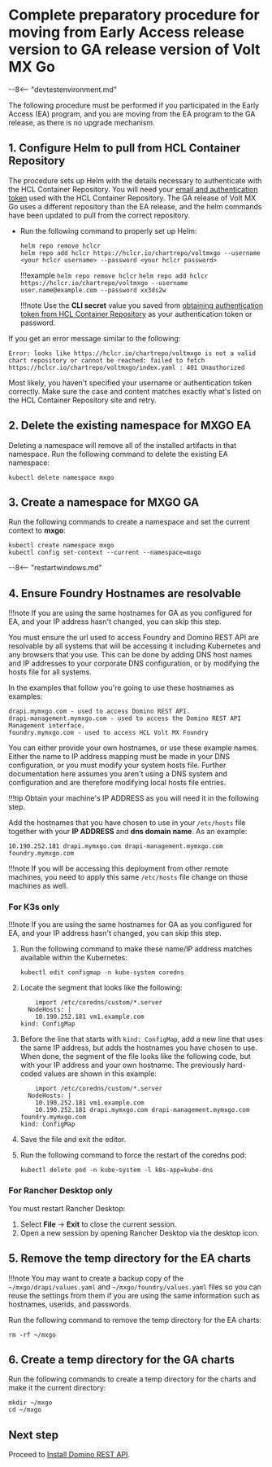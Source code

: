 <!--# Complete preparatory procedure for first time installation of Volt MX Go-->
# Complete preparatory procedure for moving from Early Access release version to GA release version of Volt MX Go

--8<-- "devtestenvironment.md"

The following procedure must be performed if you participated in the Early Access (EA) program, and you are moving from the EA program to the GA release, as there is no upgrade mechanism.

## 1. Configure Helm to pull from HCL Container Repository

The procedure sets up Helm with the details necessary to authenticate with the HCL Container Repository. You will need your [email and authentication token](obtainauthenticationtoken.md) used with the HCL Container Repository. The GA release of Volt MX Go uses a different repository than the EA release, and the helm commands have been updated to pull from the correct repository.

- Run the following command to properly set up Helm:

    ```
    helm repo remove hclcr
    helm repo add hclcr https://hclcr.io/chartrepo/voltmxgo --username <your hclcr username> --password <your hclcr password>
    ```

    !!!example
         `helm repo remove hclcr`
         `helm repo add hclcr https://hclcr.io/chartrepo/voltmxgo --username user.name@example.com --password xx3ds2w`

    !!!note
        Use the **CLI secret** value you saved from [obtaining authentication token from HCL Container Repository](obtainauthenticationtoken.md) as your authentication token or password.

If you get an error message similar to the following:

``` { .yaml .no-copy }
Error: looks like https://hclcr.io/chartrepo/voltmxgo is not a valid chart repository or cannot be reached: failed to fetch https://hclcr.io/chartrepo/voltmxgo/index.yaml : 401 Unauthorized
```

Most likely, you haven't specified your username or authentication token correctly. Make sure the case and content matches exactly what's listed on the HCL Container Repository site and retry.

## 2. Delete the existing namespace for MXGO EA

Deleting a namespace will remove all of the installed artifacts in that namespace. Run the following command to delete the existing EA namespace:

```
kubectl delete namespace mxgo
```

## 3. Create a namespace for MXGO GA

Run the following commands to create a namespace and set the current context to **mxgo**:

```
kubectl create namespace mxgo
kubectl config set-context --current --namespace=mxgo
```

--8<-- "restartwindows.md"

## 4. Ensure Foundry Hostnames are resolvable

!!!note
    If you are using the same hostnames for GA as you configured for EA, and your IP address hasn't changed, you can skip this step.

You must ensure the url used to access Foundry and Domino REST API are resolvable by all systems that will be accessing it including Kubernetes and any browsers that you use. This can be done by adding DNS host names and IP addresses to your corporate DNS configuration, or by modifying the hosts file for all systems.

In the examples that follow you're going to use these hostnames as examples:

```
drapi.mymxgo.com - used to access Domino REST API.
drapi-management.mymxgo.com - used to access the Domino REST API Management interface.
foundry.mymxgo.com - used to access HCL Volt MX Foundry
```

You can either provide your own hostnames, or use these example names. Either the name to IP address mapping must be made in your DNS configuration, or you must modify your system hosts file. Further documentation here assumes you aren't using a DNS system and configuration and are therefore modifying local hosts file entries.

!!!tip
    Obtain your machine's IP ADDRESS as you will need it in the following step.

Add the hostnames that you have chosen to use in your `/etc/hosts` file together with your **IP ADDRESS** and **dns domain name**. As an example:

```
10.190.252.181 drapi.mymxgo.com drapi-management.mymxgo.com foundry.mymxgo.com
```

!!!note
    If you will be accessing this deployment from other remote machines, you need to apply this same `/etc/hosts` file change on those machines as well.

### For K3s only

!!!note
    If you are using the same hostnames for GA as you configured for EA, and your IP address hasn't changed, you can skip this step.

1. Run the following command to make these name/IP address matches available within the Kubernetes:

    ```
    kubectl edit configmap -n kube-system coredns
    ```

2. Locate the segment that looks like the following:

    ``` { .yaml .no-copy }
        import /etc/coredns/custom/*.server
      NodeHosts: |
        10.190.252.181 vm1.example.com
    kind: ConfigMap
    ```

3. Before the line that starts with `kind: ConfigMap`, add a new line that uses the same IP address, but adds the hostnames you have chosen to use. When done, the segment of the file looks like the following code, but with your IP address and your own hostname. The previously hard-coded values are shown in this example:

    ```{ .yaml .no-copy }
        import /etc/coredns/custom/*.server
      NodeHosts: |
        10.190.252.181 vm1.example.com
        10.190.252.181 drapi.mymxgo.com drapi-management.mymxgo.com foundry.mymxgo.com
    kind: ConfigMap
    ```

4. Save the file and exit the editor.
5. Run the following command to force the restart of the coredns pod:

    ```
    kubectl delete pod -n kube-system -l k8s-app=kube-dns
    ```

### For Rancher Desktop only

You must restart Rancher Desktop:

1. Select **File** &rarr; **Exit** to close the current session.
2. Open a new session by opening Rancher Desktop via the desktop icon.

## 5. Remove the temp directory for the EA charts

!!!note
    You may want to create a backup copy of the `~/mxgo/drapi/values.yaml` and `~/mxgo/foundry/values.yaml` files so you can reuse the settings from them if you are using the same information such as hostnames, userids, and passwords.

Run the following command to remove the temp directory for the EA charts:

```
rm -rf ~/mxgo
```

## 6. Create a temp directory for the GA charts

Run the following commands to create a temp directory for the charts and make it the current directory:

```
mkdir ~/mxgo
cd ~/mxgo
```

## Next step

Proceed to [Install Domino REST API](downloadhelmchart.md).
